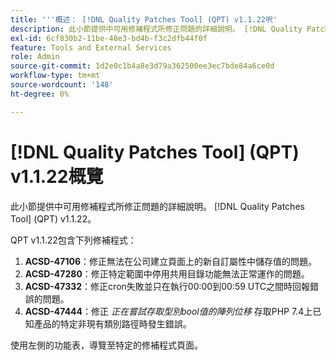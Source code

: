 ```yaml
---
title: '''概述： [!DNL Quality Patches Tool] (QPT) v1.1.22呎'
description: 此小節提供中可用修補程式所修正問題的詳細說明。 [!DNL Quality Patches Tool] (QPT) v1.1.22。
exl-id: 6cf830b2-11be-48e3-bd4b-f3c2dfb44f0f
feature: Tools and External Services
role: Admin
source-git-commit: 1d2e0c1b4a8e3d79a362500ee3ec7bde84a6ce0d
workflow-type: tm+mt
source-wordcount: '148'
ht-degree: 0%

---
```


# [!DNL Quality Patches Tool] (QPT) v1.1.22概覽

此小節提供中可用修補程式所修正問題的詳細說明。 [!DNL Quality Patches Tool] (QPT) v1.1.22。

QPT v1.1.22包含下列修補程式：

1. **ACSD-47106**：修正無法在公司建立頁面上的新自訂屬性中儲存值的問題。
1. **ACSD-47280**：修正特定範圍中停用共用目錄功能無法正常運作的問題。
1. **ACSD-47332**：修正cron失敗並只在執行00:00到00:59 UTC之間時回報錯誤的問題。
1. **ACSD-47444**：修正 _正在嘗試存取型別bool值的陣列位移_ 存取PHP 7.4上已知產品的特定非現有類別路徑時發生錯誤。

使用左側的功能表，導覽至特定的修補程式頁面。
